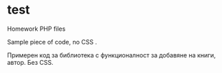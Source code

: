 test
====

Homework PHP files

Sample piece of code, no CSS .

Примерен код за библиотека с функционалност за добавяне на книги, автор.
Без CSS.
